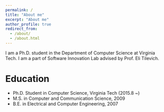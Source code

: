 ```yaml
---
permalink: /
title: "About me"
excerpt: "About me"
author_profile: true
redirect_from: 
  - /about/
  - /about.html
---
```


I am a Ph.D. student in the Department of Computer Science at Virginia Tech. I am a part of Software Innovation Lab advised by Prof. Eli Tilevich.

Education
======

  - Ph.D. Student in Computer Science, Virginia Tech (2015.8 ~)
  - M.S. in Computer and Communication Science, 2009
  - B.E. in Electrical and Computer Engineering, 2007
